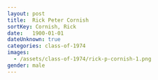 ```yaml
---
layout: post
title:  Rick Peter Cornish
sortKey: Cornish, Rick
date:   1900-01-01
dateUnknown: true
categories: class-of-1974
images:
  - /assets/class-of-1974/rick-p-cornish-1.png
gender: male
---
```

